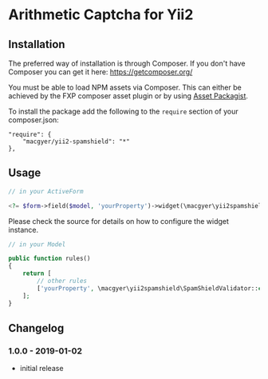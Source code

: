 # Arithmetic Captcha for Yii2

## Installation

The preferred way of installation is through Composer.
If you don't have Composer you can get it here: https://getcomposer.org/

You must be able to load NPM assets via Composer. This can either be achieved by the FXP composer asset plugin or by using [Asset Packagist](https://asset-packagist.org/).

To install the package add the following to the ```require``` section of your composer.json:
```
"require": {
    "macgyer/yii2-spamshield": "*"
},
```

## Usage
```php
// in your ActiveForm

<?= $form->field($model, 'yourProperty')->widget(\macgyer\yii2spamshield\SpamShield::class) ?>
```
Please check the source for details on how to configure the widget instance.

```php
// in your Model

public function rules()
{
    return [
        // other rules
        ['yourProperty', \macgyer\yii2spamshield\SpamShieldValidator::class]
    ];
}
```

## Changelog

### 1.0.0 - 2019-01-02
* initial release
